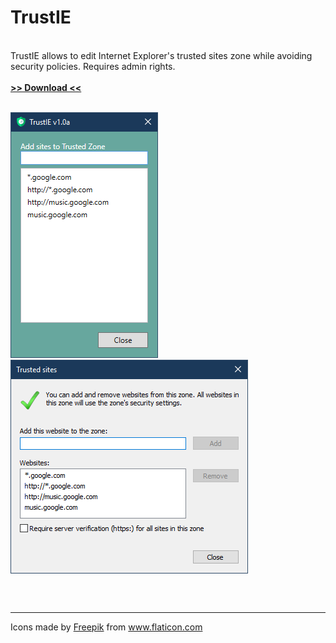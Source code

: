# TrustIE
<br>
TrustIE allows to edit Internet Explorer's trusted sites zone while avoiding security policies. Requires admin rights.<br><br><a href="https://github.com/DenisLjubarets/TrustIE/raw/master/Files/Trustie_v1.0a.zip"><b>>> Download <<</b></a>
<br>
<br>
<p align="left">
  <img src="Files/MainView.png">&nbsp;&nbsp;&nbsp;&nbsp;&nbsp;&nbsp;
  <img align="top" src="Files/IE.png">
</p>
<br>

<br>
<hr>
<div>Icons made by <a href="https://www.flaticon.com/authors/freepik" title="Freepik">Freepik</a> from <a href="https://www.flaticon.com/" title="Flaticon">www.flaticon.com</a></div>
